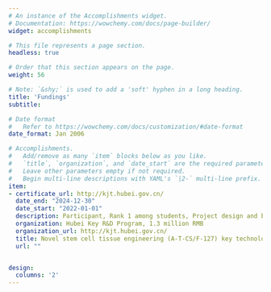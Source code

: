 ```yaml
---
# An instance of the Accomplishments widget.
# Documentation: https://wowchemy.com/docs/page-builder/
widget: accomplishments

# This file represents a page section.
headless: true

# Order that this section appears on the page.
weight: 56

# Note: `&shy;` is used to add a 'soft' hyphen in a long heading.
title: 'Fundings'
subtitle:

# Date format
#   Refer to https://wowchemy.com/docs/customization/#date-format
date_format: Jan 2006

# Accomplishments.
#   Add/remove as many `item` blocks below as you like.
#   `title`, `organization`, and `date_start` are the required parameters.
#   Leave other parameters empty if not required.
#   Begin multi-line descriptions with YAML's `|2-` multi-line prefix.
item:
- certificate_url: http://kjt.hubei.gov.cn/
  date_end: "2024-12-30"
  date_start: "2022-01-01"
  description: Participant, Rank 1 among students, Project design and bid writing.
  organization: Hubei Key R&D Program, 1.3 million RMB
  organization_url: http://kjt.hubei.gov.cn/
  title: Novel stem cell tissue engineering (A-T-CS/F-127) key technology for early femoral head necrosis
  url: ""


design:
  columns: '2' 
---
```

